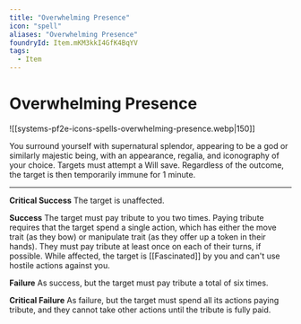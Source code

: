 ```yaml
---
title: "Overwhelming Presence"
icon: "spell"
aliases: "Overwhelming Presence"
foundryId: Item.mKM3kkI4GfK4BqYV
tags:
  - Item
---
```


# Overwhelming Presence
![[systems-pf2e-icons-spells-overwhelming-presence.webp|150]]

You surround yourself with supernatural splendor, appearing to be a god or similarly majestic being, with an appearance, regalia, and iconography of your choice. Targets must attempt a Will save. Regardless of the outcome, the target is then temporarily immune for 1 minute.

* * *

**Critical Success** The target is unaffected.

**Success** The target must pay tribute to you two times. Paying tribute requires that the target spend a single action, which has either the move trait (as they bow) or manipulate trait (as they offer up a token in their hands). They must pay tribute at least once on each of their turns, if possible. While affected, the target is [[Fascinated]] by you and can't use hostile actions against you.

**Failure** As success, but the target must pay tribute a total of six times.

**Critical Failure** As failure, but the target must spend all its actions paying tribute, and they cannot take other actions until the tribute is fully paid.
